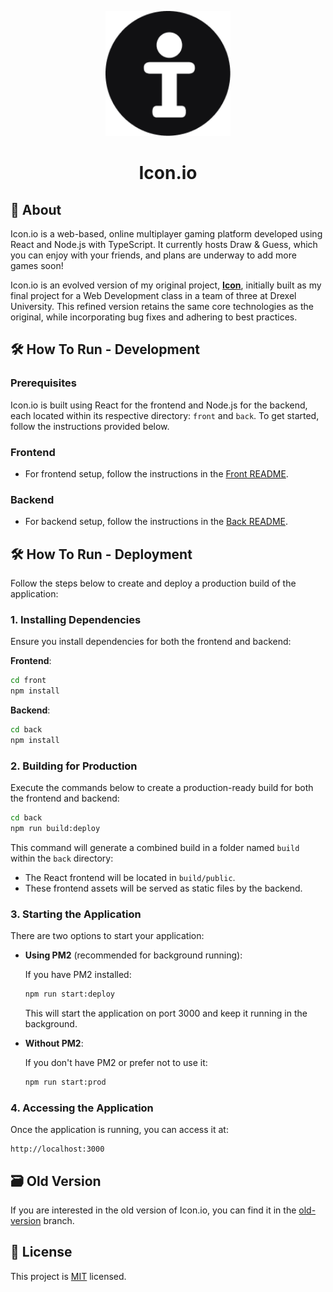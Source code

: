 <p align="center">
    <img alt="Icon.io Logo" src="https://github.com/ryangandev/icon.io/blob/main/front/public/favicon.ico" height="auto" width="200">
</p>

<h1 align="center">Icon.io</h1>

## 🚀 About

Icon.io is a web-based, online multiplayer gaming platform developed using React and Node.js with TypeScript. It currently hosts Draw & Guess, which you can enjoy with your friends, and plans are underway to add more games soon!

Icon.io is an evolved version of my original project, [**Icon**](https://github.com/ryangandev/icon.io/tree/old-version), initially built as my final project for a Web Development class in a team of three at Drexel University. This refined version retains the same core technologies as the original, while incorporating bug fixes and adhering to best practices.

## 🛠️ How To Run - Development

### Prerequisites

Icon.io is built using React for the frontend and Node.js for the backend, each located within its respective directory: `front` and `back`. To get started, follow the instructions provided below.

### Frontend

-   For frontend setup, follow the instructions in the [Front README](https://github.com/ryangandev/icon.io/blob/main/front/README.md).

### Backend

-   For backend setup, follow the instructions in the [Back README](https://github.com/ryangandev/icon.io/blob/main/back/README.md).

## 🛠️ How To Run - Deployment

Follow the steps below to create and deploy a production build of the application:

### 1. Installing Dependencies

Ensure you install dependencies for both the frontend and backend:

**Frontend**:

```zsh
cd front
npm install
```

**Backend**:

```zsh
cd back
npm install
```

### 2. Building for Production

Execute the commands below to create a production-ready build for both the frontend and backend:

```zsh
cd back
npm run build:deploy
```

This command will generate a combined build in a folder named `build` within the `back` directory:

-   The React frontend will be located in `build/public`.
-   These frontend assets will be served as static files by the backend.

### 3. Starting the Application

There are two options to start your application:

-   **Using PM2** (recommended for background running):

    If you have PM2 installed:

    ```zsh
    npm run start:deploy
    ```

    This will start the application on port 3000 and keep it running in the background.

-   **Without PM2**:

    If you don't have PM2 or prefer not to use it:

    ```zsh
    npm run start:prod
    ```

### 4. Accessing the Application

Once the application is running, you can access it at:

```
http://localhost:3000
```

## 🗃️ Old Version

If you are interested in the old version of Icon.io, you can find it in the [old-version](https://github.com/ryangandev/icon.io/blob/old-version/README.md) branch.

## 📝 License

This project is [MIT](https://github.com/ryangandev/icon.io/blob/main/LICENSE) licensed.
